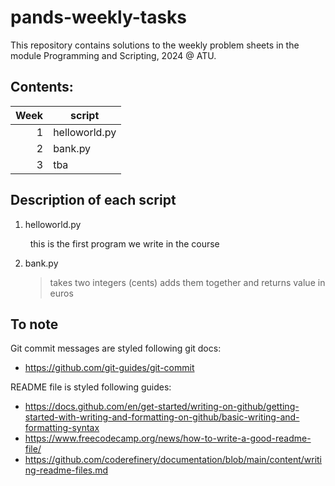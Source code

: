 # pands-weekly-tasks

This repository contains solutions to the weekly problem sheets in the module Programming and Scripting, 2024 @ ATU.

## Contents:

| Week | script       |
|-----:|--------------|
|     1| helloworld.py|
|     2| bank.py      |
|     3| tba          |

## Description of each script

1. helloworld.py
    <p> &nbsp; this is the first program we write in the course </p>

2. bank.py
    > takes two integers (cents) adds them together and returns value in euros

## To note

Git commit messages are styled following git docs: 
- https://github.com/git-guides/git-commit

README file is styled following guides:
- https://docs.github.com/en/get-started/writing-on-github/getting-started-with-writing-and-formatting-on-github/basic-writing-and-formatting-syntax
- https://www.freecodecamp.org/news/how-to-write-a-good-readme-file/
- https://github.com/coderefinery/documentation/blob/main/content/writing-readme-files.md